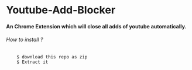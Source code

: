 # Youtube-Add-Blocker

#### An Chrome Extension which will close all adds of youtube automatically.

<h6>How to install ?</h6>

```
    $ download this repo as zip
    $ Extract it
```
